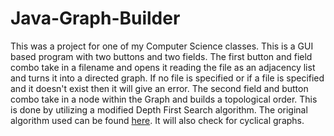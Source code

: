 # Java-Graph-Builder

This was a project for one of my Computer Science classes.  This is a GUI based program with two buttons and two fields.  The first button and field combo take in a filename and opens it reading the file as an adjacency list and turns it into a directed graph.  If no file is specified or if a file is specified and it doesn't exist then it will give an error.  The second field and button combo take in a node within the Graph and builds a topological order.  This is done by utilizing a modified Depth First Search algorithm.  The original algorithm used can be found [here](https://www.geeksforgeeks.org/depth-first-search-or-dfs-for-a-graph/).  It will also check for cyclical graphs. 
